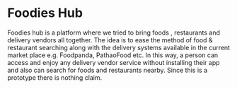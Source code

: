 # Foodies Hub

Foodies hub is a platform where we tried to bring foods , restaurants and delivery vendors all together. The idea is to ease the method of food & restaurant searching along with the delivery systems available in the current market place e.g. Foodpanda, PathaoFood etc. In this way, a person can access and enjoy any delivery vendor service without installing their app and also can search for foods and restaurants nearby. Since this is a prototype there is nothing claim. 
